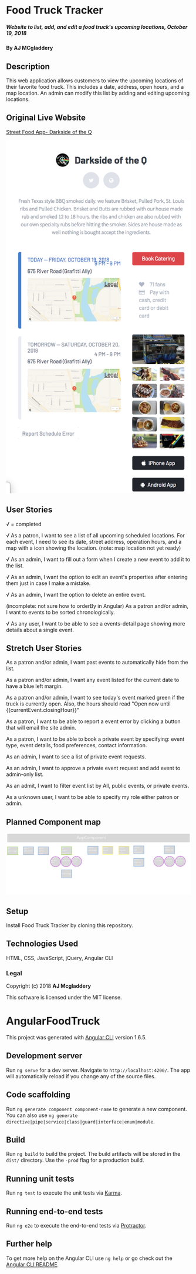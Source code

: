 # Food Truck Tracker

##### Website to list, add, and edit a food truck's upcoming locations, October 19, 2018

#### By AJ MCgladdery

## Description

This web application allows customers to view the upcoming locations of their favorite food truck. This includes a date, address, open hours, and a map location. An admin can modify this list by adding and editing upcoming locations.

## Original Live Website
[Street Food App- Darkside of the Q](https://streetfoodapp.com/eugene/darkside-of-the-q)

![screenshot of live site](https://github.com/amcgladd/angular-food-truck/blob/master/images/Screen%20Shot%202018-10-19%20at%208.37.32%20AM.png)

## User Stories

√ = completed

√ As a patron, I want to see a list of all upcoming scheduled locations. For each event, I need to see its date, street address, operation hours, and a map with a icon showing the location. (note: map location not yet ready)

√ As an admin, I want to fill out a form when I create a new event to add it to the list.

√ As an admin, I want the option to edit an event's properties after entering them just in case I make a mistake.

√ As an admin, I want the option to delete an entire event.

(incomplete: not sure how to orderBy in Angular) As a patron and/or admin, I want to events to be sorted chronologically.

√ As any user, I want to be able to see a events-detail page showing more details about a single event.

## Stretch User Stories

As a patron and/or admin, I want past events to automatically hide from the list.

As a patron and/or admin, I want any event listed for the current date to have a blue left margin.

As a patron and/or admin, I want to see today's event marked green if the truck is currently open. Also, the hours should read "Open now until {{currentEvent.closingHour}}"

As a patron, I want to be able to report a event error by clicking a button that will email the site admin.

As a patron, I want to be able to book a private event by specifying: event type, event details, food preferences, contact information.

As an admin, I want to see a list of private event requests.

As an admin, I want to approve a private event request and add event to admin-only list.

As an admit, I want to filter event list by All, public events, or private events.

As a unknown user, I want to be able to specify my role either patron or admin.



## Planned Component map

![component map](https://github.com/amcgladd/angular-food-truck/blob/master/images/componentMap2.png)

## Setup

Install Food Truck Tracker by cloning this repository.

## Technologies Used

HTML, CSS, JavaScript, jQuery, Angular CLI

### Legal

Copyright (c) 2018 **AJ Mcgladdery**

This software is licensed under the MIT license.



# AngularFoodTruck

This project was generated with [Angular CLI](https://github.com/angular/angular-cli) version 1.6.5.

## Development server

Run `ng serve` for a dev server. Navigate to `http://localhost:4200/`. The app will automatically reload if you change any of the source files.

## Code scaffolding

Run `ng generate component component-name` to generate a new component. You can also use `ng generate directive|pipe|service|class|guard|interface|enum|module`.

## Build

Run `ng build` to build the project. The build artifacts will be stored in the `dist/` directory. Use the `-prod` flag for a production build.

## Running unit tests

Run `ng test` to execute the unit tests via [Karma](https://karma-runner.github.io).

## Running end-to-end tests

Run `ng e2e` to execute the end-to-end tests via [Protractor](http://www.protractortest.org/).

## Further help

To get more help on the Angular CLI use `ng help` or go check out the [Angular CLI README](https://github.com/angular/angular-cli/blob/master/README.md).
